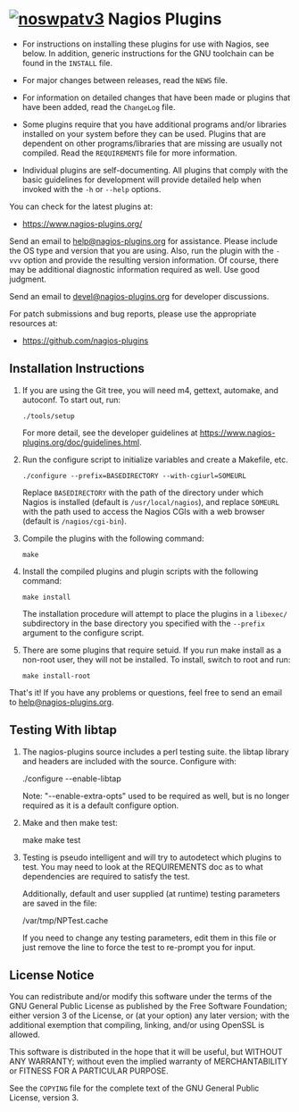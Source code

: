 [![noswpatv3](http://zoobab.wdfiles.com/local--files/start/noupcv3.jpg)](https://ffii.org/donate-now-to-save-europe-from-software-patents-says-ffii/)
Nagios Plugins
==============

* For instructions on installing these plugins for use with Nagios,
  see below.  In addition, generic instructions for the GNU toolchain can be
  found in the `INSTALL` file.

* For major changes between releases, read the `NEWS` file.

* For information on detailed changes that have been made or plugins
  that have been added, read the `ChangeLog` file.

* Some plugins require that you have additional programs and/or
  libraries installed on your system before they can be used.  Plugins that
  are dependent on other programs/libraries that are missing are usually not
  compiled.  Read the `REQUIREMENTS` file for more information.

* Individual plugins are self-documenting.  All plugins that comply with
  the basic guidelines for development will provide detailed help when
  invoked with the `-h` or `--help` options.

You can check for the latest plugins at:

* <https://www.nagios-plugins.org/>

Send an email to <help@nagios-plugins.org> for assistance.  Please include
the OS type and version that you are using.  Also, run the plugin with the
`-vvv` option and provide the resulting version information.  Of course,
there may be additional diagnostic information required as well.  Use good
judgment.

Send an email to <devel@nagios-plugins.org> for developer discussions.

For patch submissions and bug reports, please use the appropriate resources
at:

* <https://github.com/nagios-plugins>


Installation Instructions
-------------------------

1.  If you are using the Git tree, you will need m4, gettext, automake, and
    autoconf.  To start out, run:

    	./tools/setup

    For more detail, see the developer guidelines at
    <https://www.nagios-plugins.org/doc/guidelines.html>.

2.  Run the configure script to initialize variables and create a Makefile,
    etc.

    	./configure --prefix=BASEDIRECTORY --with-cgiurl=SOMEURL

    Replace `BASEDIRECTORY` with the path of the directory under which Nagios
    is installed (default is `/usr/local/nagios`), and replace `SOMEURL` with
    the path used to access the Nagios CGIs with a web browser (default is
    `/nagios/cgi-bin`).

3.  Compile the plugins with the following command:

    	make

4.  Install the compiled plugins and plugin scripts with the following
    command:

    	make install

    The installation procedure will attempt to place the plugins in a
    `libexec/` subdirectory in the base directory you specified with the
    `--prefix` argument to the configure script.

5.  There are some plugins that require setuid.  If you run make install as
    a non-root user, they will not be installed.  To install, switch to root
    and run:

    	make install-root

That's it!  If you have any problems or questions, feel free to send an
email to <help@nagios-plugins.org>.


Testing With libtap
-------------------

1.  The nagios-plugins source includes a perl testing suite.  the libtap 
    library and headers are included with the source.  Configure with:

	./configure --enable-libtap

    Note: "--enable-extra-opts" used to be required as well, but is no 
    longer required as it is a default configure option.

2.  Make and then make test:

	make
	make test

3.  Testing is pseudo intelligent and will try to autodetect which plugins
    to test.  You may need to look at the REQUIREMENTS doc as to what
    dependencies are required to satisfy the test.

    Additionally, default and user supplied (at runtime) testing parameters
    are saved in the file:

	/var/tmp/NPTest.cache

    If you need to change any testing parameters, edit them in this file
    or just remove the line to force the test to re-prompt you for input.


License Notice
--------------

You can redistribute and/or modify this software under the terms of the GNU
General Public License as published by the Free Software Foundation; either
version 3 of the License, or (at your option) any later version; with the
additional exemption that compiling, linking, and/or using OpenSSL is
allowed.

This software is distributed in the hope that it will be useful, but WITHOUT
ANY WARRANTY; without even the implied warranty of MERCHANTABILITY or
FITNESS FOR A PARTICULAR PURPOSE.

See the `COPYING` file for the complete text of the GNU General Public
License, version 3.
